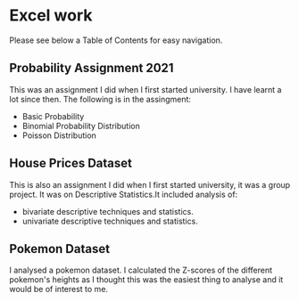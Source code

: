 # **Excel work**

Please see below a Table of Contents for easy navigation.

## Probability Assignment 2021
This was an assignment I did when I first started university. I have learnt a lot since then.
The following is in the assingment:
 - Basic Probability
 - Binomial Probability Distribution
 - Poisson Distribution


## House Prices Dataset
This is also an assignment I did when I first started university, it was a group project.
It was on Descriptive Statistics.It included analysis of:
 - bivariate descriptive techniques and statistics. 
 - univariate descriptive techniques and statistics.


## Pokemon Dataset
I analysed a pokemon dataset. 
I calculated the Z-scores of the different pokemon's heights as I thought this was the easiest thing to analyse and it would be of interest to me.




